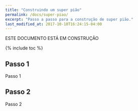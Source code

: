 ```yaml
---
title: "Construindo um super pião"
permalink: /docs/super-piao/
excerpt: "Passo a passo para a construção de super pião."
last_modified_at: 2017-10-18T16:24:15-04:00
---
```


ESTE DOCUMENTO ESTÁ EM CONSTRUÇÃO

{% include toc %}

## Passo 1

Passo 1

## Passo 2

Passo 2
